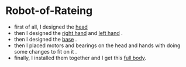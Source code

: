 # Robot-of-Rateing
- first of all, I designed the [head]() 
- then I designed the [right hand](https://github.com/Ahmad7772/Robot-of-Rateing/blob/main/right%20hand%20v4.stl) and [left hand](https://github.com/Ahmad7772/Robot-of-Rateing/blob/main/left%20hand%20v7.stl) .
- then I designed the [base](https://github.com/Ahmad7772/Robot-of-Rateing/blob/main/base%20v1.stl) .
- then I placed motors and bearings on the head and hands with doing some changes to fit on it .
- finally, I installed them together and I get this [full body](https://github.com/Ahmad7772/Robot-of-Rateing/blob/main/FULL%20body%20v1.stl).
